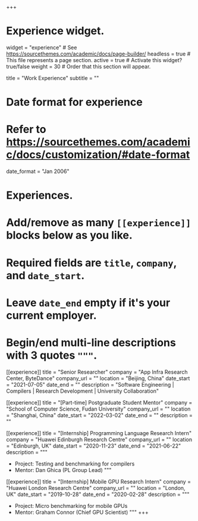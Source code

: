 +++
# Experience widget.
widget = "experience"  # See https://sourcethemes.com/academic/docs/page-builder/
headless = true  # This file represents a page section.
active = true  # Activate this widget? true/false
weight = 30  # Order that this section will appear.

title = "Work Experience"
subtitle = ""

# Date format for experience
#   Refer to https://sourcethemes.com/academic/docs/customization/#date-format
date_format = "Jan 2006"

# Experiences.
#   Add/remove as many `[[experience]]` blocks below as you like.
#   Required fields are `title`, `company`, and `date_start`.
#   Leave `date_end` empty if it's your current employer.
#   Begin/end multi-line descriptions with 3 quotes `"""`.

[[experience]]
  title = "Senior Researcher"
  company = "App Infra Research Center, ByteDance"
  company_url = ""
  location = "Beijing, China"
  date_start = "2021-07-05"
  date_end = ""
  description = "Software Engineering | Compilers | Research Development | University Collaboration"

[[experience]]
  title = "[Part-time] Postgraduate Student Mentor"
  company = "School of Computer Science, Fudan University"
  company_url = ""
  location = "Shanghai, China"
  date_start = "2022-03-02"
  date_end = ""
  description = ""

[[experience]]
  title = "[Internship] Programming Language Research Intern"
  company = "Huawei Edinburgh Research Centre"
  company_url = ""
  location = "Edinburgh, UK"
  date_start = "2020-11-23"
  date_end = "2021-06-22"
  description = """

  - Project: Testing and benchmarking for compilers
  - Mentor: Dan Ghica (PL Group Lead)
  """

[[experience]]
  title = "[Internship] Mobile GPU Research Intern"
  company = "Huawei London Research Centre"
  company_url = ""
  location = "London, UK"
  date_start = "2019-10-28"
  date_end = "2020-02-28"
  description = """

  - Project: Micro benchmarking for mobile GPUs
  - Mentor: Graham Connor (Chief GPU Scientist)
  """
+++
